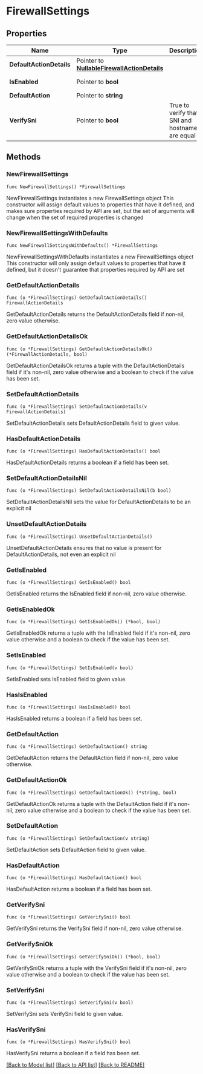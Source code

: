 # FirewallSettings

## Properties

Name | Type | Description | Notes
------------ | ------------- | ------------- | -------------
**DefaultActionDetails** | Pointer to [**NullableFirewallActionDetails**](FirewallActionDetails.md) |  | [optional] 
**IsEnabled** | Pointer to **bool** |  | [optional] [readonly] 
**DefaultAction** | Pointer to **string** |  | [optional] 
**VerifySni** | Pointer to **bool** | True to verify that SNI and hostname are equal | [optional] [default to false]

## Methods

### NewFirewallSettings

`func NewFirewallSettings() *FirewallSettings`

NewFirewallSettings instantiates a new FirewallSettings object
This constructor will assign default values to properties that have it defined,
and makes sure properties required by API are set, but the set of arguments
will change when the set of required properties is changed

### NewFirewallSettingsWithDefaults

`func NewFirewallSettingsWithDefaults() *FirewallSettings`

NewFirewallSettingsWithDefaults instantiates a new FirewallSettings object
This constructor will only assign default values to properties that have it defined,
but it doesn't guarantee that properties required by API are set

### GetDefaultActionDetails

`func (o *FirewallSettings) GetDefaultActionDetails() FirewallActionDetails`

GetDefaultActionDetails returns the DefaultActionDetails field if non-nil, zero value otherwise.

### GetDefaultActionDetailsOk

`func (o *FirewallSettings) GetDefaultActionDetailsOk() (*FirewallActionDetails, bool)`

GetDefaultActionDetailsOk returns a tuple with the DefaultActionDetails field if it's non-nil, zero value otherwise
and a boolean to check if the value has been set.

### SetDefaultActionDetails

`func (o *FirewallSettings) SetDefaultActionDetails(v FirewallActionDetails)`

SetDefaultActionDetails sets DefaultActionDetails field to given value.

### HasDefaultActionDetails

`func (o *FirewallSettings) HasDefaultActionDetails() bool`

HasDefaultActionDetails returns a boolean if a field has been set.

### SetDefaultActionDetailsNil

`func (o *FirewallSettings) SetDefaultActionDetailsNil(b bool)`

 SetDefaultActionDetailsNil sets the value for DefaultActionDetails to be an explicit nil

### UnsetDefaultActionDetails
`func (o *FirewallSettings) UnsetDefaultActionDetails()`

UnsetDefaultActionDetails ensures that no value is present for DefaultActionDetails, not even an explicit nil
### GetIsEnabled

`func (o *FirewallSettings) GetIsEnabled() bool`

GetIsEnabled returns the IsEnabled field if non-nil, zero value otherwise.

### GetIsEnabledOk

`func (o *FirewallSettings) GetIsEnabledOk() (*bool, bool)`

GetIsEnabledOk returns a tuple with the IsEnabled field if it's non-nil, zero value otherwise
and a boolean to check if the value has been set.

### SetIsEnabled

`func (o *FirewallSettings) SetIsEnabled(v bool)`

SetIsEnabled sets IsEnabled field to given value.

### HasIsEnabled

`func (o *FirewallSettings) HasIsEnabled() bool`

HasIsEnabled returns a boolean if a field has been set.

### GetDefaultAction

`func (o *FirewallSettings) GetDefaultAction() string`

GetDefaultAction returns the DefaultAction field if non-nil, zero value otherwise.

### GetDefaultActionOk

`func (o *FirewallSettings) GetDefaultActionOk() (*string, bool)`

GetDefaultActionOk returns a tuple with the DefaultAction field if it's non-nil, zero value otherwise
and a boolean to check if the value has been set.

### SetDefaultAction

`func (o *FirewallSettings) SetDefaultAction(v string)`

SetDefaultAction sets DefaultAction field to given value.

### HasDefaultAction

`func (o *FirewallSettings) HasDefaultAction() bool`

HasDefaultAction returns a boolean if a field has been set.

### GetVerifySni

`func (o *FirewallSettings) GetVerifySni() bool`

GetVerifySni returns the VerifySni field if non-nil, zero value otherwise.

### GetVerifySniOk

`func (o *FirewallSettings) GetVerifySniOk() (*bool, bool)`

GetVerifySniOk returns a tuple with the VerifySni field if it's non-nil, zero value otherwise
and a boolean to check if the value has been set.

### SetVerifySni

`func (o *FirewallSettings) SetVerifySni(v bool)`

SetVerifySni sets VerifySni field to given value.

### HasVerifySni

`func (o *FirewallSettings) HasVerifySni() bool`

HasVerifySni returns a boolean if a field has been set.


[[Back to Model list]](HOW-TO.md#documentation-for-models) [[Back to API list]](HOW-TO.md#documentation-for-api-endpoints) [[Back to README]](HOW-TO.md)


